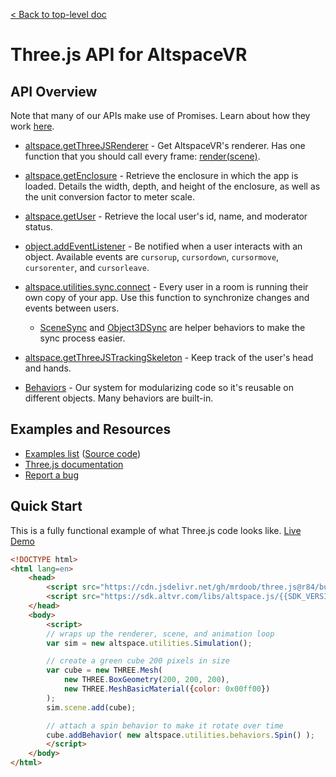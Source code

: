 [< Back to top-level doc](../index.html)

# Three.js API for AltspaceVR

## API Overview

Note that many of our APIs make use of Promises. Learn about how they work [here](https://developers.google.com/web/fundamentals/getting-started/primers/promises).

* [altspace.getThreeJSRenderer](module-altspace.html#.getThreeJSRenderer) - Get AltspaceVR's renderer. Has one function that you should call every frame: [render(scene)](module-altspace-AltRenderer.html#render).
* [altspace.getEnclosure](module-altspace.html#.getEnclosure) - Retrieve the enclosure in which the app is loaded. Details the width, depth, and height of the enclosure, as well as the unit conversion factor to meter scale.
* [altspace.getUser](module-altspace.html#.getUser) - Retrieve the local user's id, name, and moderator status.
* [object.addEventListener](https://threejs.org/docs/#Reference/Core/EventDispatcher) - Be notified when a user interacts with an object. Available events are `cursorup`, `cursordown`, `cursormove`, `cursorenter`, and `cursorleave`.
* [altspace.utilities.sync.connect](module-altspace_utilities_sync.html) - Every user in a room is running their own copy of your app. Use this function to synchronize changes and events between users.
    * [SceneSync](module-altspace_utilities_behaviors.SceneSync.html) and [Object3DSync](module-altspace_utilities_behaviors.Object3DSync.html) are helper behaviors to make the sync process easier.
* [altspace.getThreeJSTrackingSkeleton](module-altspace.html#.getThreeJSTrackingSkeleton) - Keep track of the user's head and hands.

* [Behaviors](module-altspace_utilities_behaviors.html) - Our system for modularizing code so it's reusable on different objects. Many behaviors are built-in.

## Examples and Resources

* [Examples list](/examples/) ([Source code](https://github.com/AltspaceVR/AltspaceSDK/tree/master/examples))
* [Three.js documentation](https://threejs.org/docs)
* [Report a bug](https://github.com/AltspaceVR/AltspaceSDK/issues)

## Quick Start

This is a fully functional example of what Three.js code looks like.
[Live Demo](https://altspacevr.github.io/AltspaceSDK/examples/basic-cube.html)

```html
<!DOCTYPE html>
<html lang=en>
	<head>
		<script src="https://cdn.jsdelivr.net/gh/mrdoob/three.js@r84/build/three.js"></script>
		<script src="https://sdk.altvr.com/libs/altspace.js/{{SDK_VERSION}}/altspace.min.js"></script>
	</head>
	<body>
		<script>
        // wraps up the renderer, scene, and animation loop
		var sim = new altspace.utilities.Simulation();

        // create a green cube 200 pixels in size
		var cube = new THREE.Mesh(
            new THREE.BoxGeometry(200, 200, 200),
            new THREE.MeshBasicMaterial({color: 0x00ff00})
        );
		sim.scene.add(cube);

        // attach a spin behavior to make it rotate over time
		cube.addBehavior( new altspace.utilities.behaviors.Spin() );
		</script>
	</body>
</html>
```

